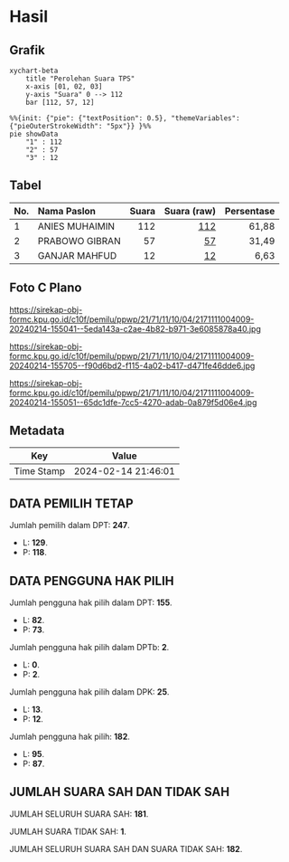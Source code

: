 # Hasil

## Grafik

```mermaid
xychart-beta
    title "Perolehan Suara TPS"
    x-axis [01, 02, 03]
    y-axis "Suara" 0 --> 112
    bar [112, 57, 12]
```

```mermaid
%%{init: {"pie": {"textPosition": 0.5}, "themeVariables": {"pieOuterStrokeWidth": "5px"}} }%%
pie showData
    "1" : 112
    "2" : 57
    "3" : 12
```

## Tabel

| No. | Nama Paslon    | Suara | Suara (raw) | Persentase |
|:--- |:-------------- | -----:| -----------:| ----------:|
| 1   | ANIES MUHAIMIN | 112   | [112][p-1]  | 61,88      |
| 2   | PRABOWO GIBRAN | 57    | [57][p-2]   | 31,49      |
| 3   | GANJAR MAHFUD  | 12    | [12][p-3]   | 6,63       |


[p-1]: https://github.com/gigit-pemilu/pemilu-2024-21-kepulauan-riau/blob/main/pilpres/hitung-suara/sub/21-kepulauan-riau/sub/71-kota-batam/sub/11-sagulung/sub/1004-sagulung-kota/sub/009-tps/sub/paslon-1.txt
[p-2]: https://github.com/gigit-pemilu/pemilu-2024-21-kepulauan-riau/blob/main/pilpres/hitung-suara/sub/21-kepulauan-riau/sub/71-kota-batam/sub/11-sagulung/sub/1004-sagulung-kota/sub/009-tps/sub/paslon-2.txt
[p-3]: https://github.com/gigit-pemilu/pemilu-2024-21-kepulauan-riau/blob/main/pilpres/hitung-suara/sub/21-kepulauan-riau/sub/71-kota-batam/sub/11-sagulung/sub/1004-sagulung-kota/sub/009-tps/sub/paslon-3.txt

## Foto C Plano

https://sirekap-obj-formc.kpu.go.id/c10f/pemilu/ppwp/21/71/11/10/04/2171111004009-20240214-155041--5eda143a-c2ae-4b82-b971-3e6085878a40.jpg

https://sirekap-obj-formc.kpu.go.id/c10f/pemilu/ppwp/21/71/11/10/04/2171111004009-20240214-155705--f90d6bd2-f115-4a02-b417-d471fe46dde6.jpg

https://sirekap-obj-formc.kpu.go.id/c10f/pemilu/ppwp/21/71/11/10/04/2171111004009-20240214-155051--65dc1dfe-7cc5-4270-adab-0a879f5d06e4.jpg


## Metadata

| Key        | Value               |
| ---------- | ------------------- |
| Time Stamp | 2024-02-14 21:46:01 |


## DATA PEMILIH TETAP

Jumlah pemilih dalam DPT: **247**.
 * L: **129**.
 * P: **118**.

## DATA PENGGUNA HAK PILIH

Jumlah pengguna hak pilih dalam DPT: **155**.
 * L: **82**.
 * P: **73**.

Jumlah pengguna hak pilih dalam DPTb: **2**.
 * L: **0**.
 * P: **2**.

Jumlah pengguna hak pilih dalam DPK: **25**.
 * L: **13**.
 * P: **12**.

Jumlah pengguna hak pilih: **182**.
 * L: **95**.
 * P: **87**.

## JUMLAH SUARA SAH DAN TIDAK SAH

JUMLAH SELURUH SUARA SAH: **181**.

JUMLAH SUARA TIDAK SAH: **1**.

JUMLAH SELURUH SUARA SAH DAN SUARA TIDAK SAH: **182**.


